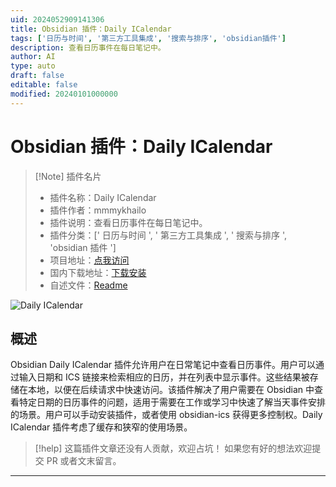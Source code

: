 ```yaml
---
uid: 2024052909141306
title: Obsidian 插件：Daily ICalendar
tags: ['日历与时间', '第三方工具集成', '搜索与排序', 'obsidian插件']
description: 查看日历事件在每日笔记中。
author: AI
type: auto
draft: false
editable: false
modified: 20240101000000
---
```


# Obsidian 插件：Daily ICalendar

> [!Note] 插件名片
> - 插件名称：Daily ICalendar
> - 插件作者：mmmykhailo
> - 插件说明：查看日历事件在每日笔记中。
> - 插件分类：[' 日历与时间 ', ' 第三方工具集成 ', ' 搜索与排序 ', 'obsidian 插件 ']
> - 项目地址：[点我访问](https://github.com/mmmykhailo/obsidian-daily-icalendar)
> - 国内下载地址：[下载安装](https://pkmer.cn/products/plugin/pluginMarket/?daily-icalendar)
> - 自述文件：[Readme](https://ghproxy.net/https://raw.githubusercontent.com/mmmykhailo/obsidian-daily-icalendar/master/README.md)

![Daily ICalendar](https://cdn.pkmer.cn/covers/daily-icalendar.png!pkmer)

## 概述

Obsidian Daily ICalendar 插件允许用户在日常笔记中查看日历事件。用户可以通过输入日期和 ICS 链接来检索相应的日历，并在列表中显示事件。这些结果被存储在本地，以便在后续请求中快速访问。该插件解决了用户需要在 Obsidian 中查看特定日期的日历事件的问题，适用于需要在工作或学习中快速了解当天事件安排的场景。用户可以手动安装插件，或者使用 obsidian-ics 获得更多控制权。Daily ICalendar 插件考虑了缓存和狭窄的使用场景。

> [!help]
> 这篇插件文章还没有人贡献，欢迎占坑！
> 如果您有好的想法欢迎提交 PR 或者文末留言。

---



